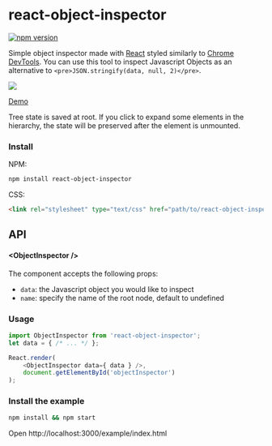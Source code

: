 react-object-inspector
=====================

[![npm version](https://img.shields.io/npm/v/react-object-inspector.svg?style=flat-square)](https://www.npmjs.com/package/react-object-inspector)

Simple object inspector made with [React](http://facebook.github.io/react/) styled similarly to [Chrome DevTools](https://developer.chrome.com/devtools). You can use this tool to inspect Javascript Objects as an alternative to `<pre>JSON.stringify(data, null, 2)</pre>`. 

![](http://xyc.github.io/react-object-inspector/screenshot.png)

[Demo](http://xyc.github.io/react-object-inspector/)

Tree state is saved at root. If you click to expand some elements in the hierarchy, the state will be preserved after the element is unmounted.

### Install

NPM:
```sh
npm install react-object-inspector
```

CSS:
```html
<link rel="stylesheet" type="text/css" href="path/to/react-object-inspector.css">
```

## API
#### &lt;ObjectInspector />
The component accepts the following props:
- `data`: the Javascript object you would like to inspect
- `name`: specify the name of the root node, default to undefined

### Usage
```js
import ObjectInspector from 'react-object-inspector';
let data = { /* ... */ };

React.render(
    <ObjectInspector data={ data } />,
    document.getElementById('objectInspector')
);
```

### Install the example
```sh
npm install && npm start
```
Open http://localhost:3000/example/index.html
